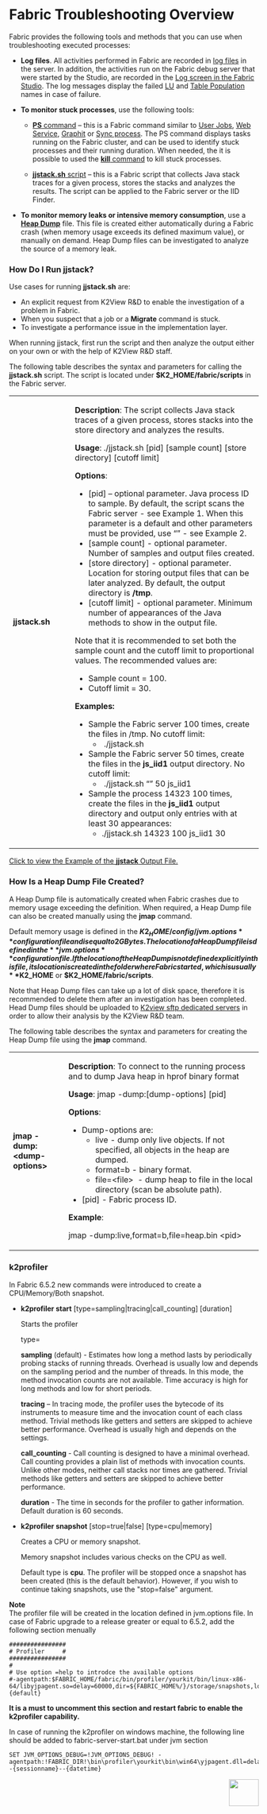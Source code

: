 # Fabric Troubleshooting Overview

Fabric provides the following tools and methods that you can use when troubleshooting executed processes:

- **Log files**. All activities performed in Fabric are recorded in [log files](/articles/21_Fabric_troubleshooting/02_Fabric_troubleshooting_log_files.md) in the server. In addition, the activities run on the Fabric debug server that were started by the Studio, are recorded in the [Log screen in the Fabric Studio](/articles/13_LUDB_viewer_and_studio_debug_capabilities/02_fabric_studio_log_files.md). The log messages display the failed [LU](/articles/03_logical_units/01_LU_overview.md) and [Table Population](/articles/07_table_population/01_table_population_overview.md) names in case of failure. 

- **To monitor stuck processes**, use the following tools:

  - [**PS** command](/articles/02_fabric_architecture/04_fabric_commands.md#ps-and-kill-commands) – this is a Fabric command similar to [User Jobs](/articles/20_jobs_and_batch_services/01_fabric_jobs_overview.md), [Web Service](/articles/15_web_services_and_graphit/01_web_services_overview.md), [Graphit](/articles/15_web_services_and_graphit/17_Graphit/01_graphit_overview.md) or  [Sync process](/articles/14_sync_LU_instance/01_sync_LUI_overview.md). The PS command displays tasks running on the Fabric cluster, and can be used to identify stuck processes and their running duration. When needed, the it is possible to used the [**kill** command](/articles/02_fabric_architecture/04_fabric_commands.md#ps-and-kill-commands) to kill stuck processes.

  - [**jjstack.sh** script](/articles/21_Fabric_troubleshooting/01_Fabric_troubleshooting_overview.md#how-do-i-run-jjstack) – this is a Fabric script that collects Java stack traces for a given process, stores the stacks and analyzes the results. The script can be applied to the Fabric server or the IID Finder. 

- **To monitor memory leaks or intensive memory consumption**,  use a [**Heap Dump**](/articles/21_Fabric_troubleshooting/01_Fabric_troubleshooting_overview.md#how-is-a-heap-dump-file-created) file. This file is created either automatically during a Fabric crash (when memory usage exceeds its defined maximum value), or manually on demand. Heap Dump files can be investigated to analyze the source of a memory leak.

    

### How Do I Run jjstack?

Use cases for running **jjstack.sh** are:

- An explicit request from K2View R&D to enable the investigation of a problem in Fabric.
- When you suspect that a job or a **Migrate** command is stuck.
- To investigate a performance issue in the implementation layer.

When running jjstack, first run the script and then analyze the output either on your own or with the help of K2View R&D staff.

The following table describes the syntax and parameters for calling the **jjstack.sh** script. The script is located under **$K2_HOME/fabric/scripts** in the Fabric server.


<table>
<tbody>
<tr>
<td width="170px">
<p><strong>jjstack.sh</strong></p>
</td>
<td width="730px">
<p><strong>Description</strong>: The script collects Java stack traces of a given process, stores stacks into the store directory and analyzes the results.</p>
<p><strong>Usage</strong>: ./jjstack.sh [pid] [sample count] [store directory] [cutoff limit]</p>
<p><strong>Options</strong>:</p>
<ul>
<li>[pid] &ndash; optional parameter. Java process ID to sample. By default, the script scans the Fabric server - see Example 1. When this parameter is a default and other parameters must be provided, use &ldquo;&rdquo; - see Example 2.</li>
<li>[sample count] - optional parameter. Number of samples and output files created.</li>
<li>[store directory] - optional parameter. Location for storing output files that can be later analyzed. By default, the output directory is <strong>/tmp</strong>.</li>
<li>[cutoff limit] - optional parameter. Minimum number of appearances of the Java methods to show in the output file.</li>
</ul>
<p>Note that it is recommended to set both the sample count and the cutoff limit to proportional values. The recommended values are:</p>
<ul>
<li>Sample count = 100.</li>
<li>Cutoff limit = 30.</li>
</ul>
<p><strong>Examples:</strong></p>
<ul>
<li>Sample the Fabric server 100 times, create the files in /tmp. No cutoff limit:
<ul>
<li><strong>&nbsp;</strong>./jjstack.sh &nbsp;</li>
</ul>
</li>
<li>Sample&nbsp;the Fabric server 50 times, create the files in the <strong>js_iid1</strong> output directory. No cutoff limit:
<ul>
<li><strong>&nbsp;</strong>./jjstack.sh &ldquo;&rdquo; 50 js_iid1</li>
</ul>
</li>
<li>Sample the process 14323 100 times, create the files in the&nbsp;<strong>js_iid1</strong>&nbsp;output directory and output only entries with at least 30 appearances:
<ul>
<li>./jjstack.sh 14323 100 js_iid1 30</li>
</ul>
</li>
</ul>
</td>
</tr>
</tbody>
</table>


[Click to view the Example of the **jjstack** Output File.](/articles/21_Fabric_troubleshooting/images/jjstack.md)



### How Is a Heap Dump File Created?

A Heap Dump file is automatically created when Fabric crashes due to memory usage exceeding the definition. When required, a Heap Dump file can also be created manually using the **jmap** command. 

Default memory usage is defined in the **$K2_HOME/config/ jvm.options** configuration file and is equal to 2GBytes.  The location of a Heap Dump file is defined in the **jvm.options** configuration file. If the location of the Heap Dump is not defined explicitly in this file, its location is created in the folder where Fabric started, which is usually **$K2_HOME** or **$K2_HOME/fabric/scripts**. 

Note that Heap Dump files can take up a lot of disk space, therefore it is recommended to delete them after an investigation has been completed. Head Dump files should be uploaded to [K2view sftp dedicated servers](https://k2view.sharepoint.com/sites/Wiki/IT%20%20Technology/Heap%20dump%20upload%20point.aspx) in order to allow their analysis by the K2View R&D team.


The following table describes the syntax and parameters for creating the Heap Dump file using the **jmap** command. 

<table>
<tbody>
<tr>
<td width="170px">
<p><strong>jmap -dump:&lt;dump-options&gt;</strong></p>
</td>
<td width="730px">
<p><strong>Description</strong>: To connect to the running process and to dump Java heap in hprof binary format</p>
<p><strong>Usage</strong>: jmap -dump:[dump-options] [pid]</p>
<p><strong>Options</strong>:</p>
<ul>
<li>Dump-options are:
<ul>
<li>live - dump only live objects. If not specified, all objects in the heap are dumped.</li>
<li>format=b - binary format.</li>
<li>file=&lt;file&gt; &nbsp;- dump heap to file in the local directory (scan be absolute path).</li>
</ul>
</li>
<li>[pid] - Fabric process ID.</li>
</ul>
<p><strong>Example</strong>:</p>
<p>jmap -dump:live,format=b,file=heap.bin &lt;pid&gt; &nbsp;</p>
</td>
</tr>
</tbody>
</table>

### k2profiler

In Fabric 6.5.2 new commands were introduced to create a CPU/Memory/Both snapshot.

* **k2profiler start** [type=sampling|tracing|call_counting] [duration]

  Starts the profiler

    type=

     **sampling** (default) - Estimates how long a method lasts by periodically probing stacks of running threads. Overhead is usually low and depends on the 
     sampling period and the number of threads. In this mode, the method invocation counts are not available. Time accuracy is high for long methods and low for short periods.

     **tracing** – In tracing mode, the profiler uses the bytecode of its instruments to measure time and the invocation count of each class method. Trivial methods like 
     getters and setters are skipped to achieve better performance. Overhead is usually high and depends on the settings.

     **call_counting** - Call counting is designed to have a minimal overhead. Call counting provides a plain list of methods with invocation counts. Unlike other modes, 
     neither call stacks nor times are gathered. Trivial methods like getters and setters are skipped to achieve better performance.
   
     **duration** - The time in seconds for the profiler to gather information. Default duration is 60 seconds.
   
* **k2profiler snapshot** [stop=true|false] [type=cpu|memory]

  Creates a CPU or memory snapshot. 
    
    Memory snapshot includes various checks on the CPU as well. 

    Default type is **cpu**. The profiler will be stopped once a snapshot has been created (this is the default behavior). However, if you wish to continue taking snapshots,
    use the "stop=false" argument. 
    
 **Note**   
   The profiler file will be created in the location defined in jvm.options file. 
   In case of Fabric upgrade to a release greater or equal to 6.5.2, add the following section menually
   
    ################
    # Profiler     #
    ################
    #
    # Use option =help to introdce the available options
    #-agentpath:$FABRIC_HOME/fabric/bin/profiler/yourkit/bin/linux-x86- 64/libyjpagent.so=delay=60000,dir=${FABRIC_HOME%/}/storage/snapshots,logdir=$FABRIC_HOME/logs,sessionname=profiler-{default}
    
  **It is a must to uncomment this section and restart fabric to enable the k2profiler capability.**
  
   In case of running the k2profiler on windows machine, the following line should be added to fabric-server-start.bat under jvm section
  
    SET JVM_OPTIONS_DEBUG=!JVM_OPTIONS_DEBUG! -agentpath:!FABRIC_DIR!\bin\profiler\yourkit\bin\win64\yjpagent.dll=delay=60000,dir=!FABRIC_HOME!\storage\snapshots,logdir=!FABRIC_HOME!\logs,snapshot_name_format=profiler--{sessionname}--{datetime}
  
[<img align="right" width="60" height="54" src="/articles/images/Next.png">](/articles/21_Fabric_troubleshooting/02_Fabric_troubleshooting_log_files.md) 
